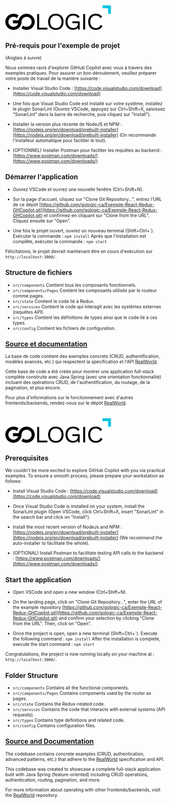 # ![Formation GoLogic Example de Projet](Gologic.png)

## Pré-requis pour l'exemple de projet 

(Anglais à suivre)

Nous sommes ravis d'explorer GitHub Copilot avec vous à travers des exemples pratiques. Pour assurer un bon déroulement, veuillez préparer votre poste de travail de la manière suivante :

- Installer Visual Studio Code : [https://code.visualstudio.com/download](https://code.visualstudio.com/download)

- Une fois que Visual Studio Code est installé sur votre système, installez le plugin SonarLint (Ouvrez VSCode, appuyez sur Ctrl+Shift+X, saisissez "SonarLint" dans la barre de recherche, puis cliquez sur "Install").

- Installer la version plus récente de NodeJS et NPM : [https://nodejs.org/en/download/prebuilt-installer](https://nodejs.org/en/download/prebuilt-installer) (On recommande l'installeur automatique pour faciliter le tout).

- (OPTIONNEL) Installer Postman pour faciliter les requêtes au backend : [https://www.postman.com/downloads/](https://www.postman.com/downloads/)

## Démarrer l'application

- Ouvrez VSCode et ouvrez une nouvelle fenêtre (Ctrl+Shift+N).

- Sur la page d'accueil, cliquez sur "Clone Git Repository...", entrez l'URL de ce dépôt [https://github.com/gologic-ca/Exemple-React-Redux-GHCopilot.git](https://github.com/gologic-ca/Exemple-React-Redux-GHCopilot.git) et confirmez en cliquant sur "Clone from the URL". Cliquez ensuite sur "Open".

- Une fois le projet ouvert, ouvrez un nouveau terminal (Shift+Ctrl+\`). Exécuter la commande :
`npm install`
Après que l'installation est complète, exécuter la commande :
`npm start`

Félicitations, le projet devrait maintenant être en cours d'exécution sur `http://localhost:3000/`.

## Structure de fichiers
* `src/components` Contient tous les composants fonctionnels.
* `src/components/Pages` Contient les composants utilisés par le routeur comme pages.
* `src/state` Contient le code lié à Redux.
* `src/services` Contient le code qui interagit avec les systèmes externes (requêtes API).
* `src/types` Contient les définitions de types ainsi que le code lié à ces types.
* `src/config` Contient les fichiers de configuration.

## [Source et documentation](https://github.com/gothinkster/realworld)

La base de code contient des exemples concrets (CRUD, authentification, modèles avancés, etc.) qui respectent la spécification et l'API [RealWorld](https://github.com/gothinkster/realworld-example-apps).

Cette base de code a été créée pour montrer une application full-stack complète construite avec Java Spring (avec une orientation fonctionnalité) incluant des opérations CRUD, de l'authentification, du routage, de la pagination, et plus encore.

Pour plus d'informations sur le fonctionnement avec d'autres frontends/backends, rendez-vous sur le dépôt [RealWorld](https://github.com/gothinkster/realworld).


# ![Formation GoLogic Example de Projet](Gologic.png)

## Prerequisites 

We couldn't be more excited to explore GitHub Copilot with you via practical examples. To ensure a smooth process, please prepare your workstation as follows:

- Install Visual Studio Code : [https://code.visualstudio.com/download](https://code.visualstudio.com/download)

- Once Visual Studio Code is installed on your system, install the SonarLint plugin (Open VSCode, click Ctrl+Shift+X, insert "SonarLint" in the search bar and click on "Install").

- Install the most recent version of NodeJs and NPM : [https://nodejs.org/en/download/prebuilt-installer](https://nodejs.org/en/download/prebuilt-installer) (We recommend the auto-installer to facilitate the whole).

- (OPTIONAL) Install Postman to facilitate testing API calls to the backend : [https://www.postman.com/downloads/](https://www.postman.com/downloads/)

## Start the application

- Open VSCode and open a new window (Ctrl+Shift+N).

- On the landing page, click on "Clone Git Repository...", enter the URL of the example repository [https://github.com/gologic-ca/Exemple-React-Redux-GHCopilot.git](https://github.com/gologic-ca/Exemple-React-Redux-GHCopilot.git) and confirm your selection by clicking "Clone from the URL". Then, click on "Open".

- Once the project is open, open a new terminal (Shift+Ctrl+\`). Execute the following command :
`npm install`
After the installation is complete, execute the start command :
`npm start`

Congratulations, the project is now running locally on your machine at : `http://localhost:3000/`.

## Folder Structure
* `src/components` Contains all the functional components.
* `src/components/Pages` Contains components used by the router as pages.
* `src/state` Contains the Redux-related code.
* `src/services` Contains the code that interacts with external systems (API requests).
* `src/types` Contains type definitions and related code.
* `src/config` Contains configuration files.

## [Source and Documentation](https://github.com/gothinkster/realworld)

The codebase contains concrete examples (CRUD, authentication, advanced patterns, etc.) that adhere to the [RealWorld](https://github.com/gothinkster/realworld-example-apps) specification and API.

This codebase was created to showcase a complete full-stack application built with Java Spring (feature-oriented) including CRUD operations, authentication, routing, pagination, and more.

For more information about operating with other frontends/backends, visit the [RealWorld](https://github.com/gothinkster/realworld) repository.
